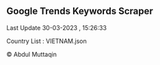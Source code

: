 

## Google Trends Keywords Scraper 
 
Last Update 30-03-2023 , 15:26:33

Country List :
VIETNAM.json



© Abdul Muttaqin 
